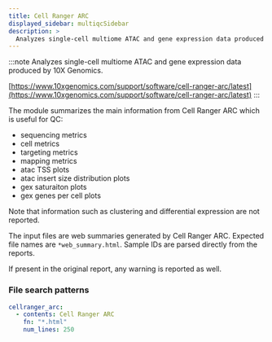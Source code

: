 ```yaml
---
title: Cell Ranger ARC
displayed_sidebar: multiqcSidebar
description: >
  Analyzes single-cell multiome ATAC and gene expression data produced by 10X Genomics.
---
```


<!--
~~~~~ DO NOT EDIT ~~~~~
This file is autogenerated from the MultiQC module python docstring.
Do not edit the markdown, it will be overwritten.

File path for the source of this content: multiqc/modules/cellranger_arc/cellranger_arc.py
~~~~~~~~~~~~~~~~~~~~~~~
-->

:::note
Analyzes single-cell multiome ATAC and gene expression data produced by 10X Genomics.

[https://www.10xgenomics.com/support/software/cell-ranger-arc/latest](https://www.10xgenomics.com/support/software/cell-ranger-arc/latest)
:::

The module summarizes the main information from Cell Ranger ARC which is useful for QC:

- sequencing metrics
- cell metrics
- targeting metrics
- mapping metrics
- atac TSS plots
- atac insert size distribution plots
- gex saturaiton plots
- gex genes per cell plots

Note that information such as clustering and differential expression are not reported.

The input files are web summaries generated by Cell Ranger ARC. Expected file names are `*web_summary.html`.
Sample IDs are parsed directly from the reports.

If present in the original report, any warning is reported as well.

### File search patterns

```yaml
cellranger_arc:
  - contents: Cell Ranger ARC
    fn: "*.html"
    num_lines: 250
```

